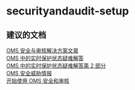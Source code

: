 
<properties
    pageTitle="securityandaudit-setup"
    description="与安全和审核相关的问题：设置"
    service="microsoft.operationalinsights"
    resource="operationalinsightsaccounts"
    authors="adoylemsft"
    displayorder=""
    selfHelpType="generic"
    supportTopicIds="32536671"
    resourceTags=""
    productPesIds="15725"
    cloudEnvironments="public, Blackforest, Fairfax"
/>


# <a name="securityandaudit-setup"></a>securityandaudit-setup


## <a name="recommended-documents"></a>**建议的文档**
[OMS 安全与审核解决方案文章](https://blogs.technet.microsoft.com/msoms/2016/05/16/ms-oms-security-and-audit-solution-blogs/) <br>
[OMS 中的实时保护状态疑难解答](https://blogs.technet.microsoft.com/msoms/2016/07/06/real-time-protection-status-issue-in-oms-security-and-audit-solution/) <br>
[OMS 中的实时保护状态疑难解答第 2 部分](https://blogs.technet.microsoft.com/msoms/2016/07/13/no-real-time-protection-status-in-oms-security-and-audit-solution/) <br>
[OMS 安全威胁情报](https://blogs.technet.microsoft.com/msoms/2016/08/10/what-is-oms-security-threat-intelligence-and-why-do-i-need-it/) <br>
[开始使用 OMS 安全和审核](https://azure.microsoft.com/documentation/articles/oms-security-getting-started/)


<!--HONumber=Nov16_HO4-->


